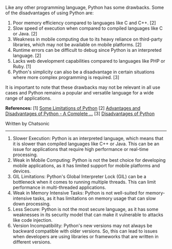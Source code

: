 Like any other programming language, Python has some drawbacks. Some of the disadvantages of using Python are:

1. Poor memory efficiency compared to languages like C and C++. [2]
2. Slow speed of execution when compared to compiled languages like C or Java. [2]
3. Weakness in mobile computing due to its heavy reliance on third-party libraries, which may not be available on mobile platforms. [2]
4. Runtime errors can be difficult to debug since Python is an interpreted language. [2]
5. Lacks web development capabilities compared to languages like PHP or Ruby. [1]
6. Python's simplicity can also be a disadvantage in certain situations where more complex programming is required. [3]

It is important to note that these drawbacks may not be relevant in all use cases and Python remains a popular and versatile language for a wide range of applications.

**References:**
[1] [Some Limitations of Python](https://medium.com/@mindfiresolutions.usa/some-limitations-of-python-6f5370fc215f)
[2] [Advantages and Disadvantages of Python - A Complete …](https://webandcrafts.com/blog/advantages-and-disadvantages-of-python/)
[3] [Disadvantages of Python](https://www.geeksforgeeks.org/disadvantages-of-python/)

Written by Chatsonic

---



1. Slower Execution: Python is an interpreted language, which means that it is slower than compiled languages like C++ or Java. This can be an issue for applications that require high performance or real-time processing.
2. Weak in Mobile Computing: Python is not the best choice for developing mobile applications, as it has limited support for mobile platforms and devices.
3. GIL Limitations: Python's Global Interpreter Lock (GIL) can be a bottleneck when it comes to running multiple threads. This can limit performance in multi-threaded applications.
4. Weak in Memory Intensive Tasks: Python is not well-suited for memory-intensive tasks, as it has limitations on memory usage that can slow down processing.
5. Less Secure: Python is not the most secure language, as it has some weaknesses in its security model that can make it vulnerable to attacks like code injection.
6. Version Incompatibility: Python's new versions may not always be backward compatible with older versions. So, this can lead to issues when developers are using libraries or frameworks that are written in different versions.
